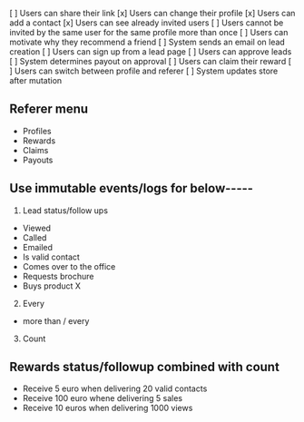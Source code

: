 
[ ] Users can share their link
[x] Users can change their profile
[x] Users can add a contact
[x] Users can see already invited users
[ ] Users cannot be invited by the same user for the same profile more than once
[ ] Users can motivate why they recommend a friend
[ ] System sends an email on lead creation
[ ] Users can sign up from a lead page
[ ] Users can approve leads
[ ] System determines payout on approval
[ ] Users can claim their reward
[ ] Users can switch between profile and referer
[ ] System updates store after mutation



## Referer menu
- Profiles
- Rewards
- Claims
- Payouts

## Use immutable events/logs for below-----

1. Lead status/follow ups
- Viewed
- Called
- Emailed
- Is valid contact
- Comes over to the office
- Requests brochure
- Buys product X

2. Every
- more than / every

3. Count

## Rewards status/followup combined with count
- Receive 5 euro when delivering 20 valid contacts
- Receive 100 euro whene delivering 5 sales
- Receive 10 euros when delivering 1000 views
